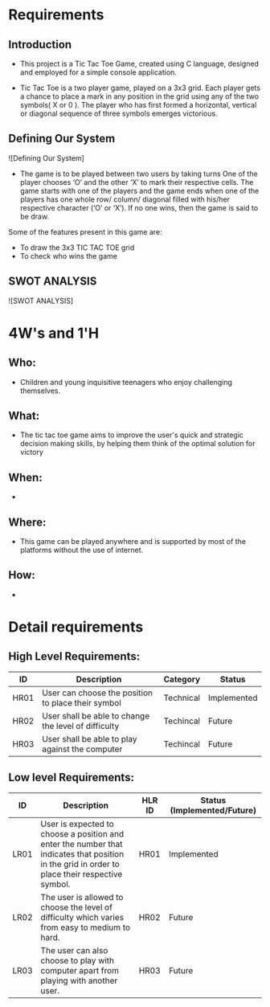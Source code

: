 # Requirements
## Introduction
* This project is a Tic Tac Toe Game, created using C language, designed and employed for a simple console application.

* Tic Tac Toe is a two player game, played on a 3x3 grid. Each player gets a chance to place a mark in any position in the grid using any of the two symbols( X or 0 ). The player who has first formed a horizontal, vertical or diagonal sequence of three symbols emerges victorious.

## Defining Our System
![Defining Our System]
* The game is to be played between two users by taking turns
One of the player chooses ‘O’ and the other ‘X’ to mark their respective cells.
The game starts with one of the players and the game ends when one of the players has one whole row/ column/ diagonal filled with his/her respective character (‘O’ or ‘X’).
If no one wins, then the game is said to be draw.

Some of the features present in this game are:
* To draw the 3x3 TIC TAC TOE grid
* To check who wins the game

## SWOT ANALYSIS
![SWOT ANALYSIS]

# 4W&#39;s and 1&#39;H

## Who:
* Children and young inquisitive teenagers who enjoy challenging themselves.

## What:
* The tic tac toe game aims to improve the user's quick and strategic decision making skills, by helping them think of the optimal solution for victory

## When:
* 

## Where:
* This game can be played anywhere and is supported by most of the platforms without the use of internet.

## How:
*

# Detail requirements
## High Level Requirements: 
| ID | Description | Category | Status | 
| ----- | ----- | ------- | ---------|
| HR01 | User can choose the position to place their symbol| Technical |Implemented| 
| HR02 | User shall be able to change the level of difficulty| Techincal | Future|
| HR03 | User shall be able to play against the computer | Techincal | Future |

##  Low level Requirements:
 
| ID | Description | HLR ID | Status (Implemented/Future) |
| ------ | --------- | ------ | ----- |
| LR01 | User is expected to choose a position and enter the number that indicates that position in the grid in order to place their respective symbol.  | HR01 | Implemented |
| LR02 | The user is allowed to choose the level of difficulty which varies from easy to medium to hard. | HR02 | Future |
| LR03 | The user can also choose to play with computer apart from playing with another user.  | HR03 | Future|



